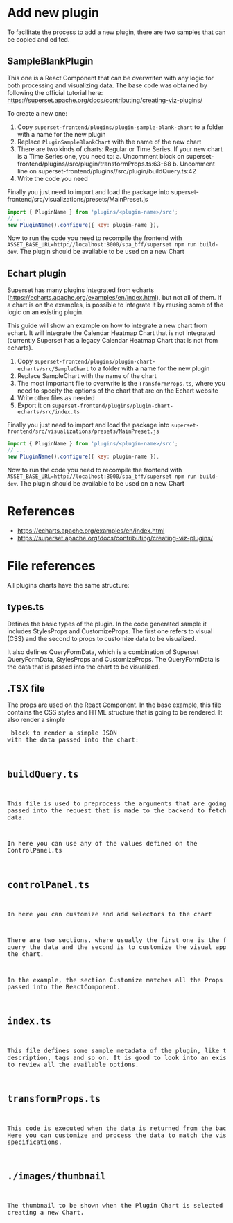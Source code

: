 # Add new plugin

To facilitate the process to add a new plugin, there are two samples that can be copied and edited.

## SampleBlankPlugin

This one is a React Component that can be overwriten with any logic for both processing and visualizing data. The base code was obtained by following the official tutorial here: https://superset.apache.org/docs/contributing/creating-viz-plugins/

To create a new one:

1. Copy `superset-frontend/plugins/plugin-sample-blank-chart` to a folder with a name for the new plugin
2. Replace `PluginSampleBlankChart` with the name of the new chart
3. There are two kinds of charts: Regular or Time Series. If your new chart is a Time Series one, you need to:
  a. Uncomment block on superset-frontend/plugins/<name>/src/plugin/transformProps.ts:63-68
  b. Uncomment line on superset-frontend/plugins/<name>/src/plugin/buildQuery.ts:42
4. Write the code you need

Finally you just need to import and load the package into superset-frontend/src/visualizations/presets/MainPreset.js

```js
import { PluginName } from 'plugins/<plugin-name>/src';
// ...
new PluginName().configure({ key: plugin-name }),
```

Now to run the code you need to recompile the frontend with `ASSET_BASE_URL=http://localhost:8000/spa_bff/superset npm run build-dev`. The plugin should be available to be used on a new Chart

## Echart plugin

Superset has many plugins integrated from echarts (https://echarts.apache.org/examples/en/index.html), but not all of them. If a chart is on the examples, is possible to integrate it by reusing some of the logic on an existing plugin.

This guide will show an example on how to integrate a new chart from echart. It will integrate the Calendar Heatmap Chart that is not integrated (currently Superset has a legacy Calendar Heatmap Chart that is not from echarts).

1. Copy `superset-frontend/plugins/plugin-chart-echarts/src/SampleChart`  to a folder with a name for the new plugin
2. Replace SampleChart with the name of the chart
3. The most important file to overwrite is the `TransformProps.ts`, where you need to specify the options of the chart that are on the Echart website
4. Write other files as needed
5. Export it on `superset-frontend/plugins/plugin-chart-echarts/src/index.ts`

Finally you just need to import and load the package into `superset-frontend/src/visualizations/presets/MainPreset.js`

```js
import { PluginName } from 'plugins/<plugin-name>/src';
// ...
new PluginName().configure({ key: plugin-name }),
```

Now to run the code you need to recompile the frontend with `ASSET_BASE_URL=http://localhost:8000/spa_bff/superset npm run build-dev`. The plugin should be available to be used on a new Chart

# References

- https://echarts.apache.org/examples/en/index.html
- https://superset.apache.org/docs/contributing/creating-viz-plugins/

# File references

All plugins charts have the same structure:

## types.ts

Defines the basic types of the plugin. In the code generated sample it includes StylesProps and CustomizeProps. The first one refers to visual (CSS) and the second to props to customize data to be visualized.

It also defines QueryFormData, which is a combination of Superset QueryFormData, StylesProps and CustomizeProps. The QueryFormData is the data that is passed into the chart to be visualized.

## .TSX file

The props are used on the React Component. In the base example, this file contains the CSS styles and HTML structure that is going to be rendered. It also render a simple <pre> block to render a simple JSON with the data passed into the chart:

## buildQuery.ts

This file is used to preprocess the arguments that are going to be passed into the request that is made to the backend to fetch the data.

In here you can use any of the values defined on the ControlPanel.ts

## controlPanel.ts

In here you can customize and add selectors to the chart

There are two sections, where usually the first one is the filters to query the data and the second is to customize the visual appearance of the chart.

In the example, the section Customize matches all the Props that are passed into the ReactComponent.

## index.ts

This file defines some sample metadata of the plugin, like the tile, description, tags and so on. It is good to look into an existing plugin to review all the available options.

## transformProps.ts

This code is executed when the data is returned from the backend. Here you can customize and process the data to match the visualization specifications.

## ./images/thumbnail

The thumbnail to be shown when the Plugin Chart is selected when creating a new Chart.
